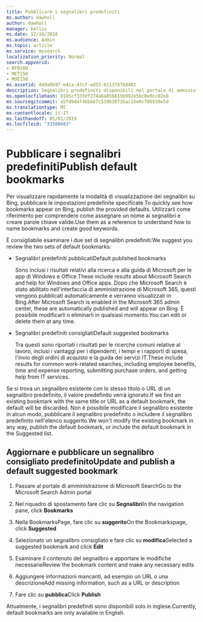 ```yaml
---
title: Pubblicare i segnalibri predefiniti
ms.author: dawholl
author: dawholl
manager: kellis
ms.date: 12/18/2018
ms.audience: Admin
ms.topic: article
ms.service: mssearch
localization_priority: Normal
search.appverid:
- BFB160
- MET150
- MOE150
ms.assetid: d49a0b97-e4ca-47cf-ad52-6113787b8402
description: Segnalibri predefiniti disponibili nel portale di amministrazione di Microsoft Search
ms.openlocfilehash: 0105cf33fdf274a6a856615b992e5bc0e0cc02e8
ms.sourcegitcommit: a5fd9d4f46bbb7c539630735ac16e0c786939e5d
ms.translationtype: MT
ms.contentlocale: it-IT
ms.lasthandoff: 05/01/2019
ms.locfileid: "33508683"
---
```

# <a name="publish-default-bookmarks"></a><span data-ttu-id="8bb35-103">Pubblicare i segnalibri predefiniti</span><span class="sxs-lookup"><span data-stu-id="8bb35-103">Publish default bookmarks</span></span>

<span data-ttu-id="8bb35-104">Per visualizzare rapidamente la modalità di visualizzazione dei segnalibri su Bing, pubblicare le impostazioni predefinite specificate.</span><span class="sxs-lookup"><span data-stu-id="8bb35-104">To quickly see how bookmarks appear on Bing, publish the provided defaults.</span></span> <span data-ttu-id="8bb35-105">Utilizzarli come riferimento per comprendere come assegnare un nome ai segnalibri e creare parole chiave valide.</span><span class="sxs-lookup"><span data-stu-id="8bb35-105">Use them as a reference to understand how to name bookmarks and create good keywords.</span></span>
  
<span data-ttu-id="8bb35-106">È consigliabile esaminare i due set di segnalibri predefiniti:</span><span class="sxs-lookup"><span data-stu-id="8bb35-106">We suggest you review the two sets of default bookmarks:</span></span>
  
- <span data-ttu-id="8bb35-107">Segnalibri predefiniti pubblicati</span><span class="sxs-lookup"><span data-stu-id="8bb35-107">Default published bookmarks</span></span>
    
    <span data-ttu-id="8bb35-108">Sono inclusi i risultati relativi alla ricerca e alla guida di Microsoft per le app di Windows e Office.</span><span class="sxs-lookup"><span data-stu-id="8bb35-108">These include results about Microsoft Search and help for Windows and Office apps.</span></span> <span data-ttu-id="8bb35-109">Dopo che Microsoft Search è stato abilitato nell'interfaccia di amministrazione di Microsoft 365, questi vengono pubblicati automaticamente e verranno visualizzati in Bing.</span><span class="sxs-lookup"><span data-stu-id="8bb35-109">After Microsoft Search is enabled in the Microsoft 365 admin center, these are automatically published and will appear on Bing.</span></span> <span data-ttu-id="8bb35-110">È possibile modificarli o eliminarli in qualsiasi momento.</span><span class="sxs-lookup"><span data-stu-id="8bb35-110">You can edit or delete them at any time.</span></span>
    
- <span data-ttu-id="8bb35-111">Segnalibri predefiniti consigliati</span><span class="sxs-lookup"><span data-stu-id="8bb35-111">Default suggested bookmarks</span></span>
    
    <span data-ttu-id="8bb35-112">Tra questi sono riportati i risultati per le ricerche comuni relative al lavoro, inclusi i vantaggi per i dipendenti, i tempi e i rapporti di spesa, l'invio degli ordini di acquisto e la guida dei servizi IT.</span><span class="sxs-lookup"><span data-stu-id="8bb35-112">These include results for common work-related searches, including employee benefits, time and expense reporting, submitting purchase orders, and getting help from IT services.</span></span>
    
<span data-ttu-id="8bb35-113">Se si trova un segnalibro esistente con lo stesso titolo o URL di un segnalibro predefinito, il valore predefinito verrà ignorato.</span><span class="sxs-lookup"><span data-stu-id="8bb35-113">If we find an existing bookmark with the same title or URL as a default bookmark, the default will be discarded.</span></span> <span data-ttu-id="8bb35-114">Non è possibile modificare il segnalibro esistente in alcun modo, pubblicare il segnalibro predefinito o includere il segnalibro predefinito nell'elenco suggerito.</span><span class="sxs-lookup"><span data-stu-id="8bb35-114">We won't modify the existing bookmark in any way, publish the default bookmark, or include the default bookmark in the Suggested list.</span></span>
  
## <a name="update-and-publish-a-default-suggested-bookmark"></a><span data-ttu-id="8bb35-115">Aggiornare e pubblicare un segnalibro consigliato predefinito</span><span class="sxs-lookup"><span data-stu-id="8bb35-115">Update and publish a default suggested bookmark</span></span>

1. <span data-ttu-id="8bb35-116">Passare al portale di amministrazione di Microsoft Search</span><span class="sxs-lookup"><span data-stu-id="8bb35-116">Go to the Microsoft Search Admin portal</span></span>
    
2. <span data-ttu-id="8bb35-117">Nel riquadro di spostamento fare clic su **Segnalibri**</span><span class="sxs-lookup"><span data-stu-id="8bb35-117">In the navigation pane, click **Bookmarks**</span></span>
    
3. <span data-ttu-id="8bb35-118">Nella BookmarksPage, fare clic su **suggerito**</span><span class="sxs-lookup"><span data-stu-id="8bb35-118">On the Bookmarkspage, click **Suggested**</span></span>
    
4. <span data-ttu-id="8bb35-119">Selezionato un segnalibro consigliato e fare clic su **modifica**</span><span class="sxs-lookup"><span data-stu-id="8bb35-119">Selected a suggested bookmark and click **Edit**</span></span>
    
5. <span data-ttu-id="8bb35-120">Esaminare il contenuto del segnalibro e apportare le modifiche necessarie</span><span class="sxs-lookup"><span data-stu-id="8bb35-120">Review the bookmark content and make any necessary edits</span></span>
    
6. <span data-ttu-id="8bb35-121">Aggiungere informazioni mancanti, ad esempio un URL o una descrizione</span><span class="sxs-lookup"><span data-stu-id="8bb35-121">Add missing information, such as a URL or description</span></span>
    
7. <span data-ttu-id="8bb35-122">Fare clic su **pubblica**</span><span class="sxs-lookup"><span data-stu-id="8bb35-122">Click **Publish**</span></span>
    
<span data-ttu-id="8bb35-123">Attualmente, i segnalibri predefiniti sono disponibili solo in inglese.</span><span class="sxs-lookup"><span data-stu-id="8bb35-123">Currently, default bookmarks are only available in English.</span></span> 

  

